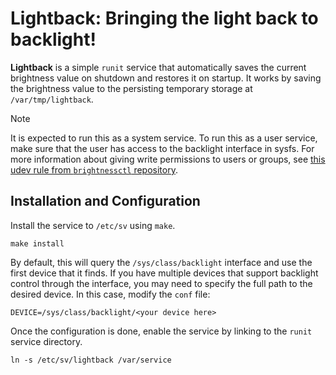 # Lightback: Bringing the light back to backlight!

**Lightback** is a simple `runit` service that automatically saves the current brightness value on shutdown and restores it on startup.
It works by saving the brightness value to the persisting temporary storage at `/var/tmp/lightback`.

> [!NOTE]
> It is expected to run this as a system service.
> To run this as a user service, make sure that the user has access to the backlight interface in sysfs.
> For more information about giving write permissions to users or groups, see [this udev rule from `brightnessctl` repository](https://github.com/Hummer12007/brightnessctl/blob/master/90-brightnessctl.rules).

## Installation and Configuration

Install the service to `/etc/sv` using `make`.

``` shell
make install
```

By default, this will query the `/sys/class/backlight` interface and use the first device that it finds.
If you have multiple devices that support backlight control through the interface, you may need to specify the full path to the desired device.
In this case, modify the `conf` file:

``` shell
DEVICE=/sys/class/backlight/<your device here>
```

Once the configuration is done, enable the service by linking to the `runit` service directory.

``` shell
ln -s /etc/sv/lightback /var/service
```
